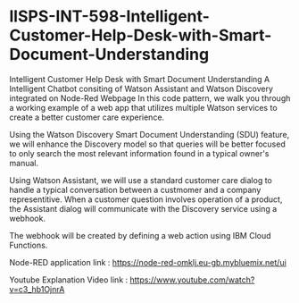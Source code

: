 # llSPS-INT-598-Intelligent-Customer-Help-Desk-with-Smart-Document-Understanding
Intelligent Customer Help Desk with Smart Document Understanding
A Intelligent Chatbot consiting of Watson Assistant and Watson Discovery integrated on Node-Red Webpage In this code pattern, we walk you through a working example of a web app that utilizes multiple Watson services to create a better customer care experience.

Using the Watson Discovery Smart Document Understanding (SDU) feature, we will enhance the Discovery model so that queries will be better focused to only search the most relevant information found in a typical owner's manual.

Using Watson Assistant, we will use a standard customer care dialog to handle a typical conversation between a custmomer and a company representitive. When a customer question involves operation of a product, the Assistant dialog will communicate with the Discovery service using a webhook.

The webhook will be created by defining a web action using IBM Cloud Functions.

Node-RED application link : https://node-red-omklj.eu-gb.mybluemix.net/ui

Youtube Explanation Video link : https://www.youtube.com/watch?v=c3_hb1OjnrA
